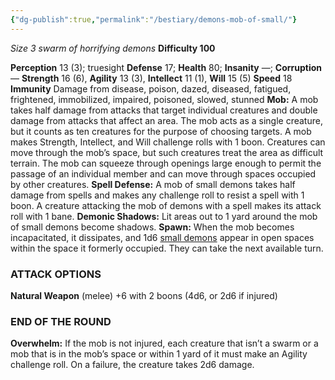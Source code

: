 ```yaml
---
{"dg-publish":true,"permalink":"/bestiary/demons-mob-of-small/"}
---
```


*Size 3 swarm of horrifying demons*
**Difficulty 100**

**Perception** 13 (3); truesight 
**Defense** 17; **Health** 80; **Insanity** —; **Corruption** — 
**Strength** 16 (6), **Agility** 13 (3), **Intellect** 11 (1), **Will** 15 (5) 
**Speed** 18
**Immunity** Damage from disease, poison, dazed, diseased, fatigued, frightened, immobilized, impaired, poisoned, slowed, stunned
**Mob:** A mob takes half damage from attacks that target
individual creatures and double damage from attacks that affect an area. The mob acts as a single creature, but it counts as ten creatures for the purpose of choosing targets. A mob makes Strength, Intellect, and Will challenge rolls with 1 boon.
Creatures can move through the mob’s space, but such creatures treat the area as difficult terrain. The mob can squeeze through openings large enough to permit the passage of an individual member and can move through spaces occupied by other creatures.
**Spell Defense:** A mob of small demons takes half damage from spells and makes any challenge roll to resist a spell with 1 boon. A creature attacking the mob of demons with a spell makes its attack roll with 1 bane.
**Demonic Shadows:** Lit areas out to 1 yard around the mob of small demons become shadows.
**Spawn:** When the mob becomes incapacitated, it dissipates, and 1d6 [small demons](obsidian://open?vault=Test%20bestiary&file=Core%20Rule%20Book%2FDemon%2C%20Small) appear in open spaces within the space it formerly occupied. They can take the next available turn.
### ATTACK OPTIONS
**Natural Weapon** (melee) +6 with 2 boons (4d6, or 2d6 if injured)
### END OF THE ROUND
**Overwhelm:** If the mob is not injured, each creature that isn’t a swarm or a mob that is in the mob’s space or within 1 yard of it must make an Agility challenge roll. On a failure, the creature takes 2d6 damage.